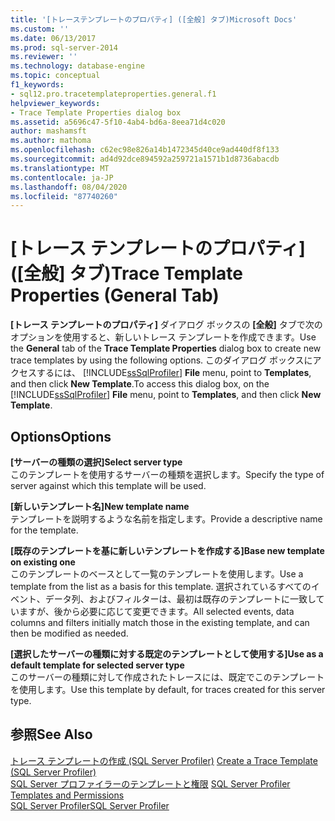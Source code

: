 ```yaml
---
title: '[トレーステンプレートのプロパティ] ([全般] タブ)Microsoft Docs'
ms.custom: ''
ms.date: 06/13/2017
ms.prod: sql-server-2014
ms.reviewer: ''
ms.technology: database-engine
ms.topic: conceptual
f1_keywords:
- sql12.pro.tracetemplateproperties.general.f1
helpviewer_keywords:
- Trace Template Properties dialog box
ms.assetid: a5696c47-5f10-4ab4-bd6a-8eea71d4c020
author: mashamsft
ms.author: mathoma
ms.openlocfilehash: c62ec98e826a14b1472345d40ce9ad440df8f133
ms.sourcegitcommit: ad4d92dce894592a259721a1571b1d8736abacdb
ms.translationtype: MT
ms.contentlocale: ja-JP
ms.lasthandoff: 08/04/2020
ms.locfileid: "87740260"
---
```

# <a name="trace-template-properties-general-tab"></a><span data-ttu-id="629a7-102">[トレース テンプレートのプロパティ] ([全般] タブ)</span><span class="sxs-lookup"><span data-stu-id="629a7-102">Trace Template Properties (General Tab)</span></span>
  <span data-ttu-id="629a7-103">**[トレース テンプレートのプロパティ]** ダイアログ ボックスの **[全般]** タブで次のオプションを使用すると、新しいトレース テンプレートを作成できます。</span><span class="sxs-lookup"><span data-stu-id="629a7-103">Use the **General** tab of the **Trace Template Properties** dialog box to create new trace templates by using the following options.</span></span> <span data-ttu-id="629a7-104">このダイアログ ボックスにアクセスするには、 [!INCLUDE[ssSqlProfiler](../includes/sssqlprofiler-md.md)] **File** menu, point to **Templates**, and then click **New Template**.</span><span class="sxs-lookup"><span data-stu-id="629a7-104">To access this dialog box, on the [!INCLUDE[ssSqlProfiler](../includes/sssqlprofiler-md.md)] **File** menu, point to **Templates**, and then click **New Template**.</span></span>  
  
## <a name="options"></a><span data-ttu-id="629a7-105">Options</span><span class="sxs-lookup"><span data-stu-id="629a7-105">Options</span></span>  
 <span data-ttu-id="629a7-106">**[サーバーの種類の選択]**</span><span class="sxs-lookup"><span data-stu-id="629a7-106">**Select server type**</span></span>  
 <span data-ttu-id="629a7-107">このテンプレートを使用するサーバーの種類を選択します。</span><span class="sxs-lookup"><span data-stu-id="629a7-107">Specify the type of server against which this template will be used.</span></span>  
  
 <span data-ttu-id="629a7-108">**[新しいテンプレート名]**</span><span class="sxs-lookup"><span data-stu-id="629a7-108">**New template name**</span></span>  
 <span data-ttu-id="629a7-109">テンプレートを説明するような名前を指定します。</span><span class="sxs-lookup"><span data-stu-id="629a7-109">Provide a descriptive name for the template.</span></span>  
  
 <span data-ttu-id="629a7-110">**[既存のテンプレートを基に新しいテンプレートを作成する]**</span><span class="sxs-lookup"><span data-stu-id="629a7-110">**Base new template on existing one**</span></span>  
 <span data-ttu-id="629a7-111">このテンプレートのベースとして一覧のテンプレートを使用します。</span><span class="sxs-lookup"><span data-stu-id="629a7-111">Use a template from the list as a basis for this template.</span></span> <span data-ttu-id="629a7-112">選択されているすべてのイベント、データ列、およびフィルターは、最初は既存のテンプレートに一致していますが、後から必要に応じて変更できます。</span><span class="sxs-lookup"><span data-stu-id="629a7-112">All selected events, data columns and filters initially match those in the existing template, and can then be modified as needed.</span></span>  
  
 <span data-ttu-id="629a7-113">**[選択したサーバーの種類に対する既定のテンプレートとして使用する]**</span><span class="sxs-lookup"><span data-stu-id="629a7-113">**Use as a default template for selected server type**</span></span>  
 <span data-ttu-id="629a7-114">このサーバーの種類に対して作成されたトレースには、既定でこのテンプレートを使用します。</span><span class="sxs-lookup"><span data-stu-id="629a7-114">Use this template by default, for traces created for this server type.</span></span>  
  
## <a name="see-also"></a><span data-ttu-id="629a7-115">参照</span><span class="sxs-lookup"><span data-stu-id="629a7-115">See Also</span></span>  
 <span data-ttu-id="629a7-116">[トレース テンプレートの作成 &#40;SQL Server Profiler&#41;](../tools/sql-server-profiler/create-a-trace-template-sql-server-profiler.md) </span><span class="sxs-lookup"><span data-stu-id="629a7-116">[Create a Trace Template &#40;SQL Server Profiler&#41;](../tools/sql-server-profiler/create-a-trace-template-sql-server-profiler.md) </span></span>  
 <span data-ttu-id="629a7-117">[SQL Server プロファイラーのテンプレートと権限](../tools/sql-server-profiler/sql-server-profiler-templates-and-permissions.md) </span><span class="sxs-lookup"><span data-stu-id="629a7-117">[SQL Server Profiler Templates and Permissions](../tools/sql-server-profiler/sql-server-profiler-templates-and-permissions.md) </span></span>  
 [<span data-ttu-id="629a7-118">SQL Server Profiler</span><span class="sxs-lookup"><span data-stu-id="629a7-118">SQL Server Profiler</span></span>](../tools/sql-server-profiler/sql-server-profiler.md)  
  
  
